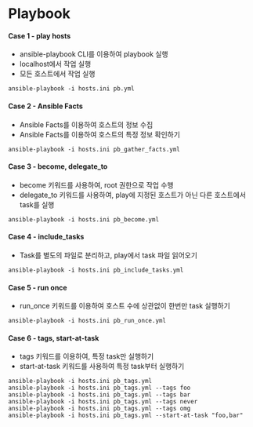 # Playbook

#### Case 1 - play hosts

- ansible-playbook CLI를 이용하여 playbook 실행
- localhost에서 작업 실행
- 모든 호스트에서 작업 실행

```
ansible-playbook -i hosts.ini pb.yml
```

#### Case 2 - Ansible Facts

- Ansible Facts를 이용하여 호스트의 정보 수집
- Ansible Facts를 이용하여 호스트의 특정 정보 확인하기

```
ansible-playbook -i hosts.ini pb_gather_facts.yml
```

#### Case 3 - become, delegate_to

- become 키워드를 사용하여, root 권한으로 작업 수행
- delegate_to 키워드를 사용하여, play에 지정된 호스트가 아닌 다른 호스트에서 task를 실행

```
ansible-playbook -i hosts.ini pb_become.yml
```

#### Case 4 - include_tasks

- Task를 별도의 파일로 분리하고, play에서 task 파일 읽어오기

```
ansible-playbook -i hosts.ini pb_include_tasks.yml
```

#### Case 5 - run once

- run_once 키워드를 이용하여 호스트 수에 상관없이 한번만 task 실행하기

```
ansible-playbook -i hosts.ini pb_run_once.yml
```

#### Case 6 - tags, start-at-task

- tags 키워드를 이용하여, 특정 task만 실행하기
- start-at-task 키워드를 사용하여 특정 task부터 실행하기

```
ansible-playbook -i hosts.ini pb_tags.yml
ansible-playbook -i hosts.ini pb_tags.yml --tags foo
ansible-playbook -i hosts.ini pb_tags.yml --tags bar
ansible-playbook -i hosts.ini pb_tags.yml --tags never
ansible-playbook -i hosts.ini pb_tags.yml --tags omg
ansible-playbook -i hosts.ini pb_tags.yml --start-at-task "foo,bar"
```